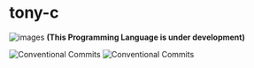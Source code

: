 # tony-c
![images](https://user-images.githubusercontent.com/81899310/160627543-c0621455-425a-420f-aa17-aa14676408ac.jpg)
<b>(This Programming Language is under development)</b>


![Conventional Commits](https://img.shields.io/badge/Tony%20-0.0.1-red.svg) ![Conventional Commits](https://img.shields.io/badge/gcc%20-v9.3.0-voilet.svg)
